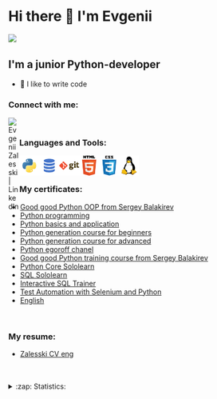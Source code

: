 # Hi there 👋 I'm Evgenii
![](https://komarev.com/ghpvc/?username=Evgenii141988)
<!--
**Evgenii141988/Evgenii141988** is a ✨ _special_ ✨ repository because its `README.md` (this file) appears on your GitHub profile.

Here are some ideas to get you started:

- 🔭 I’m currently working on ...
- 🌱 I’m currently learning ...
- 👯 I’m looking to collaborate on ...
- 🤔 I’m looking for help with ...
- 💬 Ask me about ...
- 📫 How to reach me: ...
- 😄 Pronouns: ...
- ⚡ Fun fact: ...
-->
## I'm a junior Python-developer
- 💪 I like to write code
### Connect with me:
[<img align="left" alt="EvgeniiZalesski | LinkedIn" width="22px" src="https://cdn.jsdelivr.net/npm/simple-icons@v3/icons/linkedin.svg" />][linkedin]
<br />
### Languages and Tools:
<img align="left" alt="Python" width="40px" src="https://raw.githubusercontent.com/github/explore/80688e429a7d4ef2fca1e82350fe8e3517d3494d/topics/python/python.png" />
<img align="left" alt="SQL" width="40px" src="https://raw.githubusercontent.com/github/explore/80688e429a7d4ef2fca1e82350fe8e3517d3494d/topics/sql/sql.png" />
<img align="left" alt="GIT" width="40px" src="https://raw.githubusercontent.com/github/explore/80688e429a7d4ef2fca1e82350fe8e3517d3494d/topics/git/git.png" />
<img align="left" alt="HTML5" width="40px" src="https://raw.githubusercontent.com/github/explore/80688e429a7d4ef2fca1e82350fe8e3517d3494d/topics/html/html.png" />
<img align="left" alt="CSS3" width="40px" src="https://raw.githubusercontent.com/github/explore/80688e429a7d4ef2fca1e82350fe8e3517d3494d/topics/css/css.png" />
<img align="left" alt="CSS3" width="40px" src="https://raw.githubusercontent.com/github/explore/80688e429a7d4ef2fca1e82350fe8e3517d3494d/topics/linux/linux.png" />
<br />
<br />

### My certificates:
+ [Good good Python OOP from Sergey Balakirev](https://github.com/Evgenii141988/my_certificates/blob/main/Good_good_Python_OOP_course_Sergey_Balakirev_100.pdf)
+ [Python programming](https://github.com/Evgenii141988/my_certificates/blob/main/Python_programming.pdf)
+ [Python basics and application](https://github.com/Evgenii141988/my_certificates/blob/main/Python_basics_and_application.pdf)
+ [Python generation course for beginners](https://github.com/Evgenii141988/my_certificates/blob/main/Python_generation_course_for_beginners.pdf)
+ [Python generation course for advanced](https://github.com/Evgenii141988/my_certificates/blob/main/Python_generation_course_for_advanced.pdf)
+ [Python egoroff chanel](https://github.com/Evgenii141988/my_certificates/blob/main/Python_egoroff_chanel.pdf)
+ [Good good Python training course from Sergey Balakirev](https://github.com/Evgenii141988/my_certificates/blob/main/Good_good_Python_training_course_from_Sergey_Balakirev.pdf)
+ [Python Core Sololearn](https://github.com/Evgenii141988/my_certificates/blob/main/Python_Core_sololearn.pdf)
+ [SQL Sololearn](https://github.com/Evgenii141988/my_certificates/blob/main/SQL_sololearn.pdf)
+ [Interactive SQL Trainer](https://github.com/Evgenii141988/my_certificates/blob/main/Interactive_SQL_Trainer.pdf)
+ [Test Automation with Selenium and Python](https://github.com/Evgenii141988/my_certificates/blob/main/Test_Automation_with_Selenium_and_Python.pdf)
+ [English](https://github.com/Evgenii141988/my_certificates/blob/main/English_EF_SET_Certificate.pdf)
<br />

### My resume:
+ [Zalesski CV eng](https://github.com/Evgenii141988/my_certificates/blob/main/Zalesski_CV_2.pdf)
<br />
<br />

<details>
  <summary>:zap: Statistics:</summary>
   <img align="left" alt="codeSTACKr's GitHub Stats" src="https://github-readme-stats.vercel.app/api/top-langs/?username=Evgenii141988&langs_count=8&layout=compact" />
    <br />
    <img align="left" alt="codeSTACKr's GitHub Stats" src="https://github-readme-stats.vercel.app/api?username=Evgenii141988&show_icons=true" />
</details>

[linkedin]: https://www.linkedin.com/in/zalesski/
